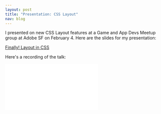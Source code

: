 ```yaml
---
layout: post
title: "Presentation: CSS Layout"
nav: blog
---
```


I presented on new CSS Layout features at a Game and App Devs Meetup group at Adobe SF on February 4.
Here are the slides for my presentation:

[Finally! Layout in CSS](http://tybenz.github.io/presentation-css-layout)

Here's a recording of the talk:

<div class="video-container">
  <iframe src="//www.youtube.com/embed/Q-EkoYILdYg" frameborder="0" allowfullscreen></iframe>
</div>
